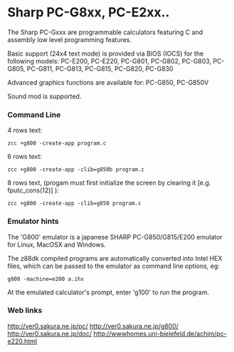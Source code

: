 #  Sharp PC-G8xx, PC-E2xx..

The Sharp PC-Gxxx are programmable calculators featuring C and assembly low level programming features.

Basic support (24x4 text mode) is provided via BIOS (IOCS) for the following models:
PC-E200, PC-E220, PC-G801, PC-G802, PC-G803, PC-G805, PC-G811, PC-G813, PC-G815, PC-G820, PC-G830

Advanced graphics functions are available for:
PC-G850, PC-G850V

Sound mod is supported.


### Command Line

4 rows text:

    zcc +g800 -create-app program.c


6 rows text:

    zcc +g800 -create-app -clib=g850b program.c


8 rows text, (progam must first initialize the screen by clearing it [e.g. fputc_cons(12)] ):

    zcc +g800 -create-app -clib=g850 program.c



### Emulator hints

The 'G800' emulator is a japanese SHARP PC-G850/G815/E200 emulator for Linux, MacOSX and Windows.

The z88dk compiled programs are automatically converted into Intel HEX files, which can be passed to the emulator as command line options, eg:

    g800 -machine=e200 a.ihx

At the emulated calculator's prompt, enter  'g100'  to run the program.


### Web links

http://ver0.sakura.ne.jp/pc/
http://ver0.sakura.ne.jp/g800/
http://ver0.sakura.ne.jp/doc/
http://wwwhomes.uni-bielefeld.de/achim/pc-e220.html


